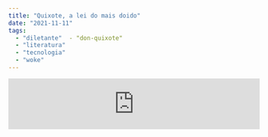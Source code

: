 ```yaml
---
title: "Quixote, a lei do mais doido"
date: "2021-11-11"
tags: 
  - "diletante"  - "don-quixote"
  - "literatura"
  - "tecnologia"
  - "woke"
---
```


<iframe src="https://anchor.fm/diletante/embed/episodes/Quixote--a-lei-do-mais-doido-e1a4l6n" height="102px" width="100%" frameborder="0" scrolling="no"></iframe>
